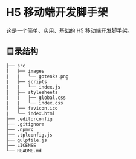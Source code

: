 # H5 移动端开发脚手架

这是一个简单、实用、基础的 H5 移动端开发脚手架。

## 目录结构
```
├── src
|   ├── images
|   |   └── gotenks.png
|   ├── scripts
|   |   └── index.js
|   ├── stylesheets
|   |   ├── global.css
|   |   └── index.css
|   ├── favicon.ico
|   └── index.html
├── .editorconfig
├── .gitignore
├── .npmrc
├── .tplconfig.js
├── gulpfile.js
├── LICENSE
└── README.md
```
